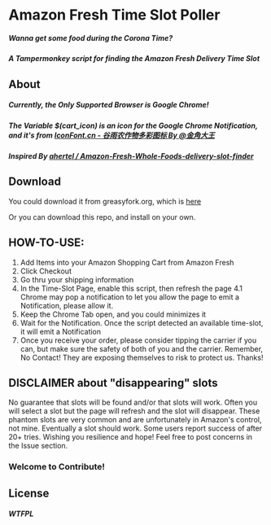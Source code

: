# Amazon Fresh Time Slot Poller

##### Wanna get some food during the Corona Time?
##### A Tampermonkey script for finding the Amazon Fresh Delivery Time Slot

## About
##### Currently, the Only Supported Browser is Google Chrome!
##### The Variable $(cart_icon) is an icon for the Google Chrome Notification, and it's from [IconFont.cn - 谷雨农作物多彩图标 By @金角大王](https://www.iconfont.cn/collections/detail?cid=21867)
##### Inspired By [ahertel / Amazon-Fresh-Whole-Foods-delivery-slot-finder](https://github.com/ahertel/Amazon-Fresh-Whole-Foods-delivery-slot-finder)
##### 

## Download
You could download it from greasyfork.org, which is [here](https://greasyfork.org/zh-CN/scripts/400806-amazon-fresh-time-slot-poller)

Or you can download this repo, and install on your own.


## HOW-TO-USE:
1. Add Items into your Amazon Shopping Cart from Amazon Fresh
2. Click Checkout
3. Go thru your shipping information
4. In the Time-Slot Page, enable this script, then refresh the page
4.1 Chrome may pop a notification to let you allow the page to emit a Notification, please allow it.
5. Keep the Chrome Tab open, and you could minimizes it
6. Wait for the Notification. Once the script detected an available time-slot, it will emit a Notification
7. Once you receive your order, please consider tipping the carrier if you can, but make sure the safety of both of you and the carrier. Remember, No Contact! They are exposing themselves to risk to protect us. Thanks!

## DISCLAIMER about "disappearing" slots
No guarantee that slots will be found and/or that slots will work. Often you will select a slot but the page will refresh and the slot will disappear. These phantom slots are very common and are unfortunately in Amazon's control, not mine.  Eventually a slot should work. Some users report success of after 20+ tries. Wishing you resilience and hope! Feel free to post concerns in the Issue section.

### Welcome to Contribute!

## License
##### WTFPL
